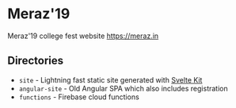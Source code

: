 # Meraz'19

Meraz'19 college fest website https://meraz.in

## Directories

- `site` - Lightning fast static site generated with [Svelte Kit](https://kit.svelte.dev/)
- `angular-site` - Old Angular SPA which also includes registration
- `functions` - Firebase cloud functions

